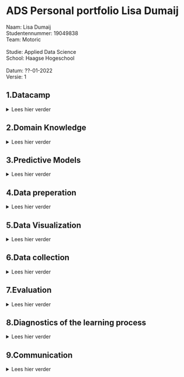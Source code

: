 # ADS Personal portfolio Lisa Dumaij
Naam:               Lisa Dumaij <br />
Studentennummer:    19049838 <br />
Team:               Motoric <br />
<br />
Studie:             Applied Data Science <br />
School:             Haagse Hogeschool <br />
<br />
Datum:              ??-01-2022 <br />
Versie:             1 <br />


## 1.Datacamp
<details>
  <summary> Lees hier verder </summary>
  <br />
In deze minor heb ik gebruik gemaakt van het programma DataCamp. Dit was niet de eerste keer dat ik DataCamp heb gebruikt, ik heb dit programma vorig jaar ook gebruikt voor mijn opleiding technische bedrijfskunde. Hierdoor was er soms een overlapping tussen de cursussen die ik moest doen voor deze minor. Omdat ik sommige cursussen al eerder had gedaan kreeg ik de punten er niet voor als ik deze opnieuw deed. Ook waren deze punten niet te zien op de Leaderboard. Wel verder ze als voltooid afgevinkt in de lijst. Deze zijn hieronder in de map foto’s toegevoegd.
  <br />
  <br />
  <details>
  <summary> foto's van cursussen</summary>
</details> 
  <br /> 
  <details>
    <br />
  <summary>Samenvatting ervaringen per cursus</summary>
  <details>
  <summary>1.1 Introduction to Python</summary>
    Doordat ik deze cursus al eerder had gedaan, was deze voor mij relatief eenvoudig. Het was fijn om deze cursus als opfriscursus te gebruiken. Het was namelijk een half jaar geleden dat ik eenmalig python had gebruikt, hierdoor was het een beetje had weggevaagd.
    </details>
  <details>
  <summary>1.2 Intermediate Python </summary>
    Deze opleiding had ik ook al eerder gedaan. Ik vond het leuk om in het eerste hoofdstuk weer plots te maken. Vorig jaar vond ik het maken van datavisualisaties een van de leukste onderwerpen en in deze cursus kwam dat even terug. Ook dit hoofdstuk ging vrij snel. In het tweede hoofdstuk werd de import van CSV besproken. Deze code heb ik later ook gebruikt voor het project, zie als voorbeeld !!!!!! . De laatste hoofdstukken waren al wat ingewikkelder, loops vond ik vorig jaar ook al ingewikkeld.
      </details>
  <details>
  <summary>1.3 Python Data Science toolbox </summary>
    Ik vond het eerste deel van de data science-toolbox ingewikkeld, omdat ik het onderwerp niet helemaal begreep, dus ik zocht video's op YouTube op voor aanvullende uitleg. Daarnaast hield ik de slides naast de opdracht. Hierdoor kon ik terugkijken op hoe ze het in de video hadden gedaan. Dit maakte de stof wat overzichtelijker. Ik vond het tweede deel van deze cursus makkelijker, ik begreep de stof redelijk goed en ging er sneller door dan de cursus ervoor. Ik heb echter ook wel eens de slides bij deze cursus erbij gehouden om in de video terug te kijken hoe het ging.
      </details>
  <details>
  <summary>1.4 Statistical Thinking in Python </summary>
    Ik vond deze cursus erg interessant. Ik heb veel statistiek op mijn opleiding, maar had dit nog nooit in Python gedaan. Ik vond deze combinatie erg leuk, waardoor ik het gevoel had dat ik de cursus snel had afgerond. Ik begreep de statistiek erachter waardoor de stappen in python ook voor mij logisch waren.
      </details>
  <details>
  <summary>1.5 Supervised Learning with scikit-learn </summary>
    Van deze cursus heb ik de code gebruikt om je dataset op te splitsen in trein, test, validatieset. Deze is te vinden in !!!! . Daarnaast heb ik samen met Mustafa en individueel gewerkt aan een Lasso model. Deze is te vinden in !!! of !!! . Ik gebruikte ook het schalen van de gegevens in het project. Dit is te zien in !!! . Deze cursus was ook nieuw voor mij, alles wat ik in deze cursus had geleerd was nieuw voor mij, het kunnen toepassen in het project in combinatie met de lessen zorgde ervoor dat ik het beter begreep.
      </details>
  <details>
  <summary>1.6 Introduction to Data Visualization with Matplotlib </summary>
    Datavisualisatie was tot nu toe een van mijn sterke punten in python, wat deze cursus voor mij gemakkelijk maakte. Daarnaast had ik deze cursus al gedaan en ging mijn vorige ervaring met Python vooral over het maken van de visualisaties. Na deze cursus was ik bezig met het maken van verschillende visualisaties voor het project. Deze is te vinden in !!! . Ik vond deze cursus interessant voor al het aanpassen van de grafieken qua kleuren en assen.
     </details>
  <details>
  <summary>1.7 Linear Classifiers in Python </summary>
    Net als bij statistical thinking vond ik het leuk om de statistiek toe te passen met Python. Doordat ik de theorie erachter begreep lukte het mij beter om de cursus te volgen. Echter bleef af en toe de toepassing met Python een ingewikkelde stap voor mij.
      </details>
  <details>
  <summary>1.8 Model Validation in Python </summary>
    Deze cursus verliep voor mij soepel. Ik begreep de code erachter en waarom ik de stappen moest doen. Echter hield ik wel af en toe de slides erbij als een reminder hoe ik de stappen moest doen. 
      </details>
  <details>
  <summary>1.9 Data Manipulation with pandas </summary>
    Het was een interessante cursus die ik later in het project kon toepassen. Aan het begin verliep de cursus goed en kon ik de soepel doorheen lopen. Echter na de tweede subhoofdstuk werd het moeilijker en ging ik vaker de presentaties terugkijken. 
      </details>
  <details>
  <summary>1.10 Cleaning Data in Python </summary>
    Deze cursus verliep soepel doordat ik deze cursus al eerder had uitgevoerd en toe had gepast in mijn vorige python ervaring. Ook tijdens het huidige project heb ik deze technieken toegepast zoals te zien is in ….
      </details>
  <details>
  <summary>1.11 Exploratory Data Analysis in Python </summary>
    Deze cursus verliep voor mij soepel. Ik begreep de code erachter en waarom ik de stappen moest doen.
      </details>
  <details>
  <summary>1.12 Manipulating Time Series Data in Python </summary>
    Deze cursus was minder relevant voor mij omdat mijn project: ‘Motoric’ niet over time series gaat. Echter heb ik wel vaak te maken gehad met time series in mijn studie. 
      </details>
  <details>
  <summary>1.13 Machine Learning for Time Series Data in Python </summary>
    Deze cursus verliep voor mij soepel. Ik begreep de code erachter en waarom ik de stappen moest doen. Echter hield ik wel af en toe de slides erbij als een reminder hoe ik de stappen moest doen. 
     </details>
 <details>
  <summary>1.14 Time Series Analysis in Python </summary>
    Deze cursus was minder relevant voor mij omdat mijn project: ‘Motoric’ niet over time series gaat. Echter heb ik wel vaak te maken gehad met time series in mijn studie. Echter dan minder in python maar vooral de statistieke kant ervan. Het was interessant om te leren hoe dit ook toegepast kan worden in Python.
     </details>
<details>
  <summary>1.15 Joining Data with pandas </summary>
    Voor mij was dit de leukste cursus van alle cursussen in Python. Zelf had ik al een grote interesse in SQL, hierbij kon ik dit combineren met Python. Ik had dit vorig jaar al geprobeerd in mijn vorige studie echter was dit toen niet gelukt. Dit jaar heb ik het daarom weer geprobeerd en lukte het wel. Een voorbeeld hiervan is te zien in … .
     </details>
  </details>
</details>
  
## 2.Domain Knowledge
<details>
  <summary> Lees hier verder </summary>
  <br />
  <details>
  <summary>2.1 Ontwikkeling van motorische vaardigheden </summary>
[Online source 1](https://www.ncbi.nlm.nih.gov/pmc/articles/PMC5899107/)
[Online source 2](https://www.researchgate.net/publication/304191163_Motor_Skills_Development_in_Infancy_and_Early_Childhood)
[Online source 3](https://journals.sagepub.com/doi/abs/10.3102/00346543070004443)
[Online source 4](https://onlinelibrary.wiley.com/doi/full/10.1111/j.1600-0838.2009.01027.x?casa_token=FH5GhzRQoqgAAAAA%3AJkYpXbJ119RckIc7Yb3GH_Mh-YsrGfB1DIihFddGzBZ2I1bBxbssqzPPMD4BvXQhmTDRdV_UvJ3IEjQ)
Sia. (2019). Aanvraagformulier RAAK-PRO Start (V)aardig -2018. Nationaal Regieorgaan Praktijkgericht Onderzoek SIA. 
  </details>

 <details>
  <summary>2.2 Format verslag </summary>
</details>

 <details>
  <summary>2.3 Data voorbereiding </summary>
</details>

 <details>
  <summary>2.4	Feature Selection </summary>
</details>

 <details>
  <summary>2.5	Modellen </summary>
</details>

 <details>
  <summary>2.6	Evaluatie en validatie </summary>
</details>
</details>
</details>

## 3.Predictive Models
<details>
  <summary> Lees hier verder </summary>
  <br />
</details>

## 4.Data preperation
<details>
  <summary> Lees hier verder </summary>
  <br />
</details>

## 5.Data Visualization
<details>
  <summary> Lees hier verder </summary>
  <br />
</details>

## 6.Data collection
<details>
  <summary> Lees hier verder </summary>
  <br />
</details>

## 7.Evaluation
<details>
  <summary> Lees hier verder </summary>
  <br />
</details>

## 8.Diagnostics of the learning process
<details>
  <summary> Lees hier verder </summary>
  <br />
</details>

## 9.Communication
<details>
  <summary> Lees hier verder </summary>
  <br />
</details>


